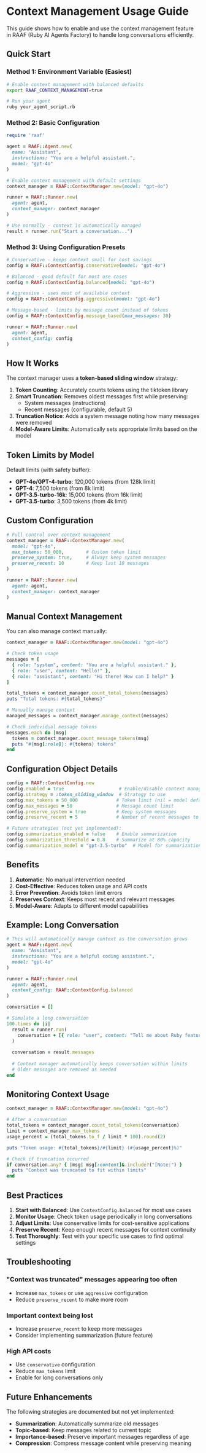 # Context Management Usage Guide

This guide shows how to enable and use the context management feature in RAAF (Ruby AI Agents Factory) to handle long conversations efficiently.

## Quick Start

### Method 1: Environment Variable (Easiest)

```bash
# Enable context management with balanced defaults
export RAAF_CONTEXT_MANAGEMENT=true

# Run your agent
ruby your_agent_script.rb
```

### Method 2: Basic Configuration

```ruby
require 'raaf'

agent = RAAF::Agent.new(
  name: "Assistant",
  instructions: "You are a helpful assistant.",
  model: "gpt-4o"
)

# Enable context management with default settings
context_manager = RAAF::ContextManager.new(model: "gpt-4o")

runner = RAAF::Runner.new(
  agent: agent,
  context_manager: context_manager
)

# Use normally - context is automatically managed
result = runner.run("Start a conversation...")
```

### Method 3: Using Configuration Presets

```ruby
# Conservative - keeps context small for cost savings
config = RAAF::ContextConfig.conservative(model: "gpt-4o")

# Balanced - good default for most use cases
config = RAAF::ContextConfig.balanced(model: "gpt-4o")

# Aggressive - uses most of available context
config = RAAF::ContextConfig.aggressive(model: "gpt-4o")

# Message-based - limits by message count instead of tokens
config = RAAF::ContextConfig.message_based(max_messages: 30)

runner = RAAF::Runner.new(
  agent: agent,
  context_config: config
)
```

## How It Works

The context manager uses a **token-based sliding window** strategy:

1. **Token Counting**: Accurately counts tokens using the tiktoken library
2. **Smart Truncation**: Removes oldest messages first while preserving:
   - System messages (instructions)
   - Recent messages (configurable, default 5)
3. **Truncation Notice**: Adds a system message noting how many messages were removed
4. **Model-Aware Limits**: Automatically sets appropriate limits based on the model

## Token Limits by Model

Default limits (with safety buffer):
- **GPT-4o/GPT-4-turbo**: 120,000 tokens (from 128k limit)
- **GPT-4**: 7,500 tokens (from 8k limit)
- **GPT-3.5-turbo-16k**: 15,000 tokens (from 16k limit)
- **GPT-3.5-turbo**: 3,500 tokens (from 4k limit)

## Custom Configuration

```ruby
# Full control over context management
context_manager = RAAF::ContextManager.new(
  model: "gpt-4o",
  max_tokens: 50_000,        # Custom token limit
  preserve_system: true,     # Always keep system messages
  preserve_recent: 10        # Keep last 10 messages
)

runner = RAAF::Runner.new(
  agent: agent,
  context_manager: context_manager
)
```

## Manual Context Management

You can also manage context manually:

```ruby
context_manager = RAAF::ContextManager.new(model: "gpt-4o")

# Check token usage
messages = [
  { role: "system", content: "You are a helpful assistant." },
  { role: "user", content: "Hello!" },
  { role: "assistant", content: "Hi there! How can I help?" }
]

total_tokens = context_manager.count_total_tokens(messages)
puts "Total tokens: #{total_tokens}"

# Manually manage context
managed_messages = context_manager.manage_context(messages)

# Check individual message tokens
messages.each do |msg|
  tokens = context_manager.count_message_tokens(msg)
  puts "#{msg[:role]}: #{tokens} tokens"
end
```

## Configuration Object Details

```ruby
config = RAAF::ContextConfig.new
config.enabled = true                    # Enable/disable context management
config.strategy = :token_sliding_window  # Strategy to use
config.max_tokens = 50_000              # Token limit (nil = model default)
config.max_messages = 50                # Message count limit
config.preserve_system = true           # Keep system messages
config.preserve_recent = 5              # Number of recent messages to keep

# Future strategies (not yet implemented):
config.summarization_enabled = false    # Enable summarization
config.summarization_threshold = 0.8    # Summarize at 80% capacity
config.summarization_model = "gpt-3.5-turbo"  # Model for summarization
```

## Benefits

1. **Automatic**: No manual intervention needed
2. **Cost-Effective**: Reduces token usage and API costs
3. **Error Prevention**: Avoids token limit errors
4. **Preserves Context**: Keeps most recent and relevant messages
5. **Model-Aware**: Adapts to different model capabilities

## Example: Long Conversation

```ruby
# This will automatically manage context as the conversation grows
agent = RAAF::Agent.new(
  name: "Assistant",
  instructions: "You are a helpful coding assistant.",
  model: "gpt-4o"
)

runner = RAAF::Runner.new(
  agent: agent,
  context_config: RAAF::ContextConfig.balanced
)

conversation = []

# Simulate a long conversation
100.times do |i|
  result = runner.run(
    conversation + [{ role: "user", content: "Tell me about Ruby feature ##{i}" }]
  )
  
  conversation = result.messages
  
  # Context manager automatically keeps conversation within limits
  # Older messages are removed as needed
end
```

## Monitoring Context Usage

```ruby
context_manager = RAAF::ContextManager.new(model: "gpt-4o")

# After a conversation
total_tokens = context_manager.count_total_tokens(conversation)
limit = context_manager.max_tokens
usage_percent = (total_tokens.to_f / limit * 100).round(2)

puts "Token usage: #{total_tokens}/#{limit} (#{usage_percent}%)"

# Check if truncation occurred
if conversation.any? { |msg| msg[:content]&.include?("[Note:") }
  puts "Context was truncated to fit within limits"
end
```

## Best Practices

1. **Start with Balanced**: Use `ContextConfig.balanced` for most use cases
2. **Monitor Usage**: Check token usage periodically in long conversations
3. **Adjust Limits**: Use conservative limits for cost-sensitive applications
4. **Preserve Recent**: Keep enough recent messages for context continuity
5. **Test Thoroughly**: Test with your specific use cases to find optimal settings

## Troubleshooting

### "Context was truncated" messages appearing too often
- Increase `max_tokens` or use `aggressive` configuration
- Reduce `preserve_recent` to make more room

### Important context being lost
- Increase `preserve_recent` to keep more messages
- Consider implementing summarization (future feature)

### High API costs
- Use `conservative` configuration
- Reduce `max_tokens` limit
- Enable for long conversations only

## Future Enhancements

The following strategies are documented but not yet implemented:
- **Summarization**: Automatically summarize old messages
- **Topic-based**: Keep messages related to current topic
- **Importance-based**: Preserve important messages regardless of age
- **Compression**: Compress message content while preserving meaning